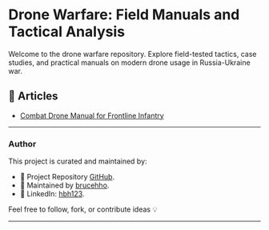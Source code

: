 # Drone Warfare: Field Manuals and Tactical Analysis

Welcome to the drone warfare repository. Explore field-tested tactics, case studies, and practical manuals on modern drone usage in Russia-Ukraine war.

## 📄 Articles

- [Combat Drone Manual for Frontline Infantry](./combat-drone-manual)

---

### Author

This project is curated and maintained by:


- 📂 Project Repository [GitHub](https://github.com/brucehho/drone-warfare-rus-ukr-analysis).
- 🔗 Maintained by [brucehho](https://github.com/brucehho).
- 💼 LinkedIn: [hbh123](https://www.linkedin.com/in/hbh123/).

Feel free to follow, fork, or contribute ideas 💡

---